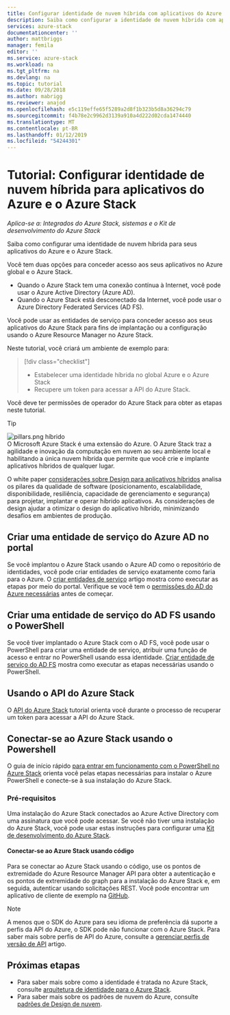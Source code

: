 ```yaml
---
title: Configurar identidade de nuvem híbrida com aplicativos do Azure e o Azure Stack | Microsoft Docs
description: Saiba como configurar a identidade de nuvem híbrida com aplicativos do Azure e o Azure Stack.
services: azure-stack
documentationcenter: ''
author: mattbriggs
manager: femila
editor: ''
ms.service: azure-stack
ms.workload: na
ms.tgt_pltfrm: na
ms.devlang: na
ms.topic: tutorial
ms.date: 09/28/2018
ms.author: mabrigg
ms.reviewer: anajod
ms.openlocfilehash: e5c119effe65f5289a2d8f1b323b5d8a36294c79
ms.sourcegitcommit: f4b78e2c9962d3139a910a4d222d02cda1474440
ms.translationtype: MT
ms.contentlocale: pt-BR
ms.lasthandoff: 01/12/2019
ms.locfileid: "54244301"
---
```

# <a name="tutorial-configure-hybrid-cloud-identity-for-azure-and-azure-stack-applications"></a>Tutorial: Configurar identidade de nuvem híbrida para aplicativos do Azure e o Azure Stack

*Aplica-se a: Integrados do Azure Stack, sistemas e o Kit de desenvolvimento do Azure Stack*

Saiba como configurar uma identidade de nuvem híbrida para seus aplicativos do Azure e o Azure Stack.

Você tem duas opções para conceder acesso aos seus aplicativos no Azure global e o Azure Stack.

 * Quando o Azure Stack tem uma conexão contínua à Internet, você pode usar o Azure Active Directory (Azure AD).
 * Quando o Azure Stack está desconectado da Internet, você pode usar o Azure Directory Federated Services (AD FS).

Você pode usar as entidades de serviço para conceder acesso aos seus aplicativos do Azure Stack para fins de implantação ou a configuração usando o Azure Resource Manager no Azure Stack.

Neste tutorial, você criará um ambiente de exemplo para:

> [!div class="checklist"]
> - Estabelecer uma identidade híbrida no global Azure e o Azure Stack
> - Recupere um token para acessar a API do Azure Stack.

Você deve ter permissões de operador do Azure Stack para obter as etapas neste tutorial.

> [!Tip]  
> ![pillars.png híbrido](./media/azure-stack-solution-cloud-burst/hybrid-pillars.png)  
> O Microsoft Azure Stack é uma extensão do Azure. O Azure Stack traz a agilidade e inovação da computação em nuvem ao seu ambiente local e habilitando a única nuvem híbrida que permite que você crie e implante aplicativos híbridos de qualquer lugar.  
> 
> O white paper [considerações sobre Design para aplicativos híbridos](https://aka.ms/hybrid-cloud-applications-pillars) analisa os pilares da qualidade de software (posicionamento, escalabilidade, disponibilidade, resiliência, capacidade de gerenciamento e segurança) para projetar, implantar e operar híbrido aplicativos. As considerações de design ajudar a otimizar o design do aplicativo híbrido, minimizando desafios em ambientes de produção.


## <a name="create-a-service-principal-for-azure-ad-in-the-portal"></a>Criar uma entidade de serviço do Azure AD no portal

Se você implantou o Azure Stack usando o Azure AD como o repositório de identidades, você pode criar entidades de serviço exatamente como faria para o Azure. O [criar entidades de serviço](https://docs.microsoft.com/azure/azure-stack/user/azure-stack-create-service-principals#create-service-principal-for-azure-ad) artigo mostra como executar as etapas por meio do portal. Verifique se você tem o [permissões do AD do Azure necessárias](https://docs.microsoft.com/azure/azure-resource-manager/resource-group-create-service-principal-portal#required-permissions) antes de começar.

## <a name="create-a-service-principal-for-ad-fs-using-powershell"></a>Criar uma entidade de serviço do AD FS usando o PowerShell

Se você tiver implantado o Azure Stack com o AD FS, você pode usar o PowerShell para criar uma entidade de serviço, atribuir uma função de acesso e entrar no PowerShell usando essa identidade. [Criar entidade de serviço do AD FS](https://docs.microsoft.com/azure/azure-stack/user/azure-stack-create-service-principals#create-service-principal-for-ad-fs) mostra como executar as etapas necessárias usando o PowerShell.

## <a name="using-the-azure-stack-api"></a>Usando o API do Azure Stack

O [API do Azure Stack](https://docs.microsoft.com/azure/azure-stack/user/azure-stack-rest-api-use) tutorial orienta você durante o processo de recuperar um token para acessar a API do Azure Stack.

## <a name="connect-to-azure-stack-using-powershell"></a>Conectar-se ao Azure Stack usando o Powershell

O guia de início rápido [para entrar em funcionamento com o PowerShell no Azure Stack](https://docs.microsoft.com/azure/azure-stack/azure-stack-powershell-configure-quickstart) orienta você pelas etapas necessárias para instalar o Azure PowerShell e conecte-se à sua instalação do Azure Stack.

### <a name="prerequisites"></a>Pré-requisitos

Uma instalação do Azure Stack conectados ao Azure Active Directory com uma assinatura que você pode acessar. Se você não tiver uma instalação do Azure Stack, você pode usar estas instruções para configurar uma [Kit de desenvolvimento do Azure Stack](https://docs.microsoft.com/azure/azure-stack/asdk/asdk-deploy).

#### <a name="connect-to-azure-stack-using-code"></a>Conectar-se ao Azure Stack usando código

Para se conectar ao Azure Stack usando o código, use os pontos de extremidade do Azure Resource Manager API para obter a autenticação e os pontos de extremidade do graph para a instalação do Azure Stack e, em seguida, autenticar usando solicitações REST. Você pode encontrar um aplicativo de cliente de exemplo na [GitHub](https://github.com/shriramnat/HybridARMApplication).

>[!Note]
>A menos que o SDK do Azure para seu idioma de preferência dá suporte a perfis da API do Azure, o SDK pode não funcionar com o Azure Stack. Para saber mais sobre perfis de API do Azure, consulte a [gerenciar perfis de versão de API](https://docs.microsoft.com/azure/azure-stack/user/azure-stack-version-profiles) artigo.

## <a name="next-steps"></a>Próximas etapas

 - Para saber mais sobre como a identidade é tratada no Azure Stack, consulte [arquitetura de identidade para o Azure Stack](https://docs.microsoft.com/azure/azure-stack/azure-stack-identity-architecture).
 - Para saber mais sobre os padrões de nuvem do Azure, consulte [padrões de Design de nuvem](https://docs.microsoft.com/azure/architecture/patterns).
